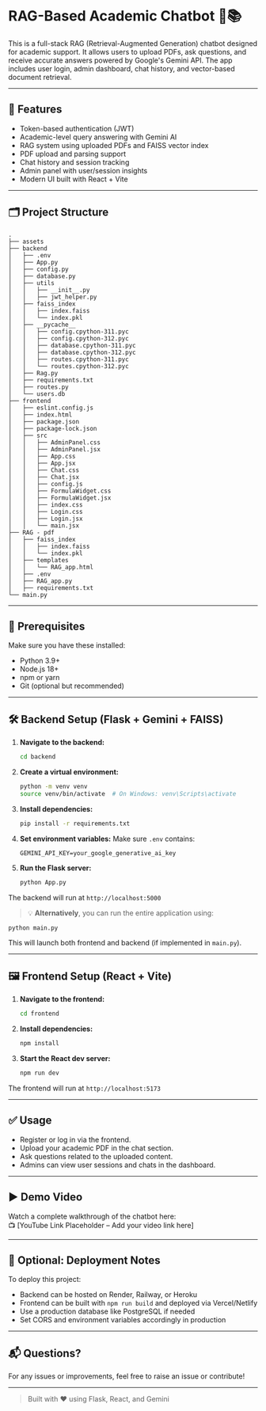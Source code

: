 # RAG-Based Academic Chatbot 🤖📚

This is a full-stack RAG (Retrieval-Augmented Generation) chatbot designed for academic support. It allows users to upload PDFs, ask questions, and receive accurate answers powered by Google's Gemini API. The app includes user login, admin dashboard, chat history, and vector-based document retrieval.

---

## 🚀 Features

- Token-based authentication (JWT)
- Academic-level query answering with Gemini AI
- RAG system using uploaded PDFs and FAISS vector index
- PDF upload and parsing support
- Chat history and session tracking
- Admin panel with user/session insights
- Modern UI built with React + Vite

---

## 🗂️ Project Structure

```
.
├── assets
├── backend
│   ├── .env
│   ├── App.py
│   ├── config.py
│   ├── database.py
│   ├── utils
│   │   ├── __init__.py
│   │   ├── jwt_helper.py
│   ├── faiss_index
│   │   ├── index.faiss
│   │   └── index.pkl
│   ├── __pycache__
│   │   ├── config.cpython-311.pyc
│   │   ├── config.cpython-312.pyc
│   │   ├── database.cpython-311.pyc
│   │   ├── database.cpython-312.pyc
│   │   ├── routes.cpython-311.pyc
│   │   └── routes.cpython-312.pyc
│   ├── Rag.py
│   ├── requirements.txt
│   ├── routes.py
│   └── users.db
├── frontend
│   ├── eslint.config.js
│   ├── index.html
│   ├── package.json
│   ├── package-lock.json
│   ├── src
│   │   ├── AdminPanel.css
│   │   ├── AdminPanel.jsx
│   │   ├── App.css
│   │   ├── App.jsx
│   │   ├── Chat.css
│   │   ├── Chat.jsx
│   │   ├── config.js
│   │   ├── FormulaWidget.css
│   │   ├── FormulaWidget.jsx
│   │   ├── index.css
│   │   ├── Login.css
│   │   ├── Login.jsx
│   │   └── main.jsx
├── RAG - pdf
│   ├── faiss_index
│   │   ├── index.faiss
│   │   └── index.pkl
│   ├── templates
│   │   └── RAG_app.html
│   ├── .env
│   ├── RAG_app.py
│   ├── requirements.txt
└── main.py
```

---

## 🧰 Prerequisites

Make sure you have these installed:

- Python 3.9+
- Node.js 18+
- npm or yarn
- Git (optional but recommended)

---

## 🛠️ Backend Setup (Flask + Gemini + FAISS)

1. **Navigate to the backend:**
   ```bash
   cd backend
   ```

2. **Create a virtual environment:**
   ```bash
   python -m venv venv
   source venv/bin/activate  # On Windows: venv\Scripts\activate
   ```

3. **Install dependencies:**
   ```bash
   pip install -r requirements.txt
   ```

4. **Set environment variables:**
   Make sure `.env` contains:
   ```
   GEMINI_API_KEY=your_google_generative_ai_key
   ```

5. **Run the Flask server:**
   ```bash
   python App.py
   ```

The backend will run at `http://localhost:5000`

> 💡 **Alternatively**, you can run the entire application using:
```bash
python main.py
```
This will launch both frontend and backend (if implemented in `main.py`).

---

## 🖼️ Frontend Setup (React + Vite)

1. **Navigate to the frontend:**
   ```bash
   cd frontend
   ```

2. **Install dependencies:**
   ```bash
   npm install
   ```

3. **Start the React dev server:**
   ```bash
   npm run dev
   ```

The frontend will run at `http://localhost:5173`

---

## ✅ Usage

- Register or log in via the frontend.
- Upload your academic PDF in the chat section.
- Ask questions related to the uploaded content.
- Admins can view user sessions and chats in the dashboard.

---

## ▶️ Demo Video

Watch a complete walkthrough of the chatbot here:  
📺 [YouTube Link Placeholder – Add your video link here]

---

## 🧪 Optional: Deployment Notes

To deploy this project:
- Backend can be hosted on Render, Railway, or Heroku
- Frontend can be built with `npm run build` and deployed via Vercel/Netlify
- Use a production database like PostgreSQL if needed
- Set CORS and environment variables accordingly in production

---

## 📬 Questions?

For any issues or improvements, feel free to raise an issue or contribute!

---

> Built with ❤️ using Flask, React, and Gemini

